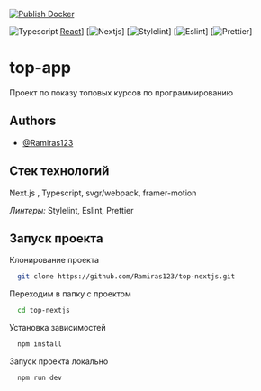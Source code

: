 [![Publish Docker](https://github.com/Ramiras123/top-nextjs/actions/workflows/deno.yml/badge.svg)](https://github.com/Ramiras123/top-nextjs/actions/workflows/deno.yml)

![Typescript](https://img.shields.io/badge/TypeScript-007ACC?style=for-the-badge&logo=typescript&logoColor=white)
[React](https://img.shields.io/badge/React-20232A?style=for-the-badge&logo=react&logoColor=61DAFB)]
[![Nextjs](https://img.shields.io/badge/Next.js-000?logo=nextdotjs&logoColor=fff&style=for-the-badge)]
[![Stylelint](https://img.shields.io/badge/stylelint-000?style=for-the-badge&logo=stylelint&logoColor=white)]
[![Eslint](https://img.shields.io/badge/eslint-3A33D1?style=for-the-badge&logo=eslint&logoColor=white)]
[![Prettier](https://img.shields.io/badge/prettier-1A2C34?style=for-the-badge&logo=prettier&logoColor=F7BA3E)]

# top-app

Проект по показу топовых курсов по программированию

## Authors

- [@Ramiras123](https://github.com/Ramiras123)

## Стек технологий

Next.js , Typescript, svgr/webpack, framer-motion

_Линтеры:_ Stylelint, Eslint, Prettier

## Запуск проекта

Клонирование проекта

```bash
  git clone https://github.com/Ramiras123/top-nextjs.git
```

Переходим в папку с проектом

```bash
  cd top-nextjs
```

Установка зависимостей

```bash
  npm install
```

Запуск проекта локально

```bash
  npm run dev
```
